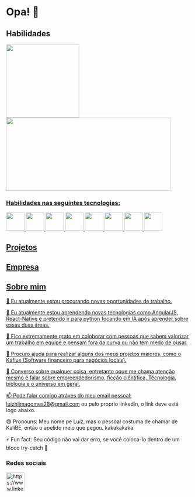 # Opa! 👋

## Habilidades

<div>
  <a href="https://github.com/K4L1B3">
  <img height="200em" src="https://github-readme-stats.vercel.app/api?username=K4L1B3&show_icons=true&theme=jolly&include_all_commits=true&count_private=true"/>
  <img height="200em" width="450em" src="https://github-readme-stats.vercel.app/api/top-langs/?username=K4L1B3&layout=compact&langs_count=16&theme=jolly"/>
</div>
  
  ### Habilidades nas seguintes tecnologias:

   <div>
     <img height="50em"  src="https://cdn.jsdelivr.net/gh/devicons/devicon/icons/angularjs/angularjs-original.svg">
     <img height="50em"  src="https://cdn.jsdelivr.net/gh/devicons/devicon/icons/javascript/javascript-original.svg">
     <img height="50em"  src="https://cdn.jsdelivr.net/gh/devicons/devicon/icons/html5/html5-original.svg">
     <img height="50em"  src="https://cdn.jsdelivr.net/gh/devicons/devicon/icons/css3/css3-original.svg">
     <img height="50em"  src="https://cdn.jsdelivr.net/gh/devicons/devicon/icons/java/java-original.svg">
     <img height="50em"  src="https://cdn.jsdelivr.net/gh/devicons/devicon/icons/mysql/mysql-original.svg">
     <img height="50em"  src="https://cdn.jsdelivr.net/gh/devicons/devicon/icons/spring/spring-original.svg">
     <img height="50em"  src="https://cdn.jsdelivr.net/gh/devicons/devicon/icons/linux/linux-original.svg">
     
  </div>
  

## Projetos

## Empresa

## Sobre mim


🔭 Eu atualmente estou procurando novas oportunidades de trabalho.

🌱 Eu atualmente estou aprendendo novas tecnologias como AngularJS, React-Native e pretendo ir para python focando em IA após aprender sobre essas duas áreas.

👯 Fico extremamente grato em coloborar com pessoas que sabem valorizar um trabalho em equipe e pensam fora da curva ou não tem medo de ousar.

🤔 Procuro ajuda para realizar alguns dos meus projetos maiores, como o Kaflux (Software financeiro para negócios locais).

💬 Converso sobre qualquer coisa, entretanto oque me chama atenção mesmo é falar sobre empreendedorismo, ficção ciêntifica, Técnologia, biologia e o universo em geral.

📫 Pode falar comigo atráves do meu email pessoal: luizhlimagomes28@gmail.com ou pelo proprio linkedin, o link deve está logo abaixo.

😄 Pronouns: Meu nome pe Luiz, mas o pessoal costuma de chamar de KaliBE, então o apelido meio que pegou. kakakakaka

⚡ Fun fact: Seu código não vai dar erro, se você coloca-lo dentro de um bloco try-catch 🤔


### Redes sociais

  <img height="50em"  src="https://cdn.jsdelivr.net/gh/devicons/devicon/icons/linkedin/linkedin-original.svg" alt="https://www.linkedin.com/in/luiz-henrique-3903a618a/">









